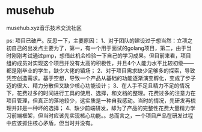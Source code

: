 # musehub
musehub.xyz音乐技术交流社区

ps: 项目已破产。反思一下，主要原因：
1、对于团队的建设过于想当然：立项之初自己的出发点主要为了，第一，有一个用于面试的golang项目，第二，由于当时刚刚考试通过pmp，想借此机会检验一下自己的学习成果。但目前来看，项目组的成员对实现这个项目并没有太高的积极性，并且4个人能力水平比较初级——都是刚毕业的学生，缺少大佬的镇场；
2、对于项目需求缺少足够多的探索，导致凭空创造需求。基于空想，导致一个产品从基础的功能逐渐演变孵化，变成了步子迈的很大、精力分散但又缺少核心功能设计；
3、在人手不足且精力不足的情况下，花费过多的时间进行工具的使用、选择，和文档的整理。花费过多的注意力在项目管理，但真正的落地较少，这实质是一种自我感动。当时的情况，先研发再梳理并非是一种坏的选择；
4、缺少前端研发，却为了产品的完整性花费大量精力学习前端框架，但当时应该先实现核心功能。。总而言之，一个项目产品在研发过程中应该抓住核心矛盾，但当时并没有。
